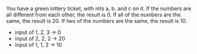 You have a green lottery ticket, with ints a, b, and c on it. If the numbers are all different from each other, the result is 0. If all of the numbers are the same, the result is 20. If two of the numbers are the same, the result is 10.

* input of 1, 2, 3 → 0
* input of 2, 2, 2 → 20
* input of 1, 1, 2 → 10


